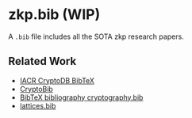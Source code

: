 # zkp.bib (WIP)
A `.bib` file includes all the SOTA zkp research papers.


## Related Work
- [IACR CryptoDB BibTeX](https://iacr.org/cryptodb/bibtex.php)
- [CryptoBib](https://cryptobib.di.ens.fr/)
- [BibTeX bibliography cryptography.bib](http://ftp.math.utah.edu/pub/tex/bib/cryptography.html)
- [lattices.bib](https://github.com/octaviopk9/lattice-based-cryptography/blob/main/lattices.bib)
